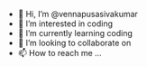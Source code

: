 - 👋 Hi, I’m @vennapusasivakumar
- 👀 I’m interested in coding       
- 🌱 I’m currently learning coding
- 💞️ I’m looking to collaborate on 
- 📫 How to reach me ...

<!---
vennapusasivakumar/vennapusasivakumar is a ✨ special ✨ repository because its `README.md` (this file) appears on your GitHub profile.
You can click the Preview link to take a look at your changes.
--->
